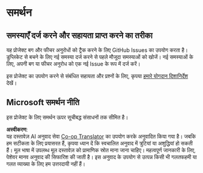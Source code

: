 <!--
CO_OP_TRANSLATOR_METADATA:
{
  "original_hash": "c9d207ff77b4bb46e46dc2b607a8ec1a",
  "translation_date": "2025-08-24T11:54:01+00:00",
  "source_file": "SUPPORT.md",
  "language_code": "hi"
}
-->
# समर्थन

## समस्याएँ दर्ज करने और सहायता प्राप्त करने का तरीका  

यह प्रोजेक्ट बग और फीचर अनुरोधों को ट्रैक करने के लिए GitHub Issues का उपयोग करता है। डुप्लिकेट से बचने के लिए नई समस्या दर्ज करने से पहले मौजूदा समस्याओं को खोजें। नई समस्याओं के लिए, अपनी बग या फीचर अनुरोध को एक नई Issue के रूप में दर्ज करें।

इस प्रोजेक्ट का उपयोग करने से संबंधित सहायता और प्रश्नों के लिए, कृपया [हमारे योगदान दिशानिर्देश](CONTRIBUTING.md) देखें।

## Microsoft समर्थन नीति  

इस प्रोजेक्ट के लिए समर्थन ऊपर सूचीबद्ध संसाधनों तक सीमित है।

**अस्वीकरण**:  
यह दस्तावेज़ AI अनुवाद सेवा [Co-op Translator](https://github.com/Azure/co-op-translator) का उपयोग करके अनुवादित किया गया है। जबकि हम सटीकता के लिए प्रयासरत हैं, कृपया ध्यान दें कि स्वचालित अनुवाद में त्रुटियां या अशुद्धियां हो सकती हैं। मूल भाषा में उपलब्ध मूल दस्तावेज़ को प्रामाणिक स्रोत माना जाना चाहिए। महत्वपूर्ण जानकारी के लिए, पेशेवर मानव अनुवाद की सिफारिश की जाती है। इस अनुवाद के उपयोग से उत्पन्न किसी भी गलतफहमी या गलत व्याख्या के लिए हम उत्तरदायी नहीं हैं।